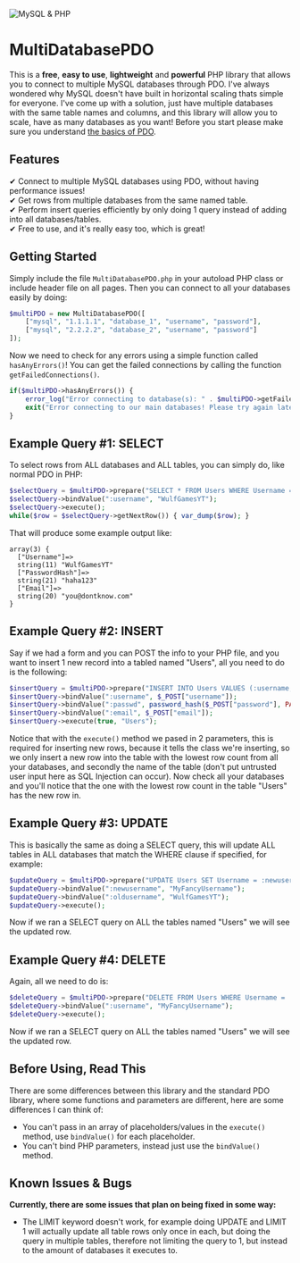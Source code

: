![MySQL & PHP](https://codegeekz.com/wp-content/uploads/php-mysql-logo-large.gif)

# MultiDatabasePDO
This is a **free**, **easy to use**, **lightweight** and **powerful** PHP library that allows you to connect to multiple MySQL databases through PDO. I've always wondered why MySQL doesn't have built in horizontal scaling thats simple for everyone. I've come up with a solution, just have multiple databases with the same table names and columns, and this library will allow you to scale, have as many databases as you want! Before you start please make sure you understand [the basics of PDO](https://secure.php.net/manual/en/book.pdo.php).

## Features
✔ Connect to multiple MySQL databases using PDO, without having performance issues!<br>
✔ Get rows from multiple databases from the same named table.<br>
✔ Perform insert queries efficiently by only doing 1 query instead of adding into all databases/tables.<br>
✔ Free to use, and it's really easy too, which is great!

## Getting Started
Simply include the file `MultiDatabasePDO.php` in your autoload PHP class or include header file on all pages.
Then you can connect to all your databases easily by doing:
```php
$multiPDO = new MultiDatabasePDO([
    ["mysql", "1.1.1.1", "database_1", "username", "password"],
    ["mysql", "2.2.2.2", "database_2", "username", "password"]
]);
```

Now we need to check for any errors using a simple function called `hasAnyErrors()`! You can get the failed connections by calling the function `getFailedConnections()`.
```php
if($multiPDO->hasAnyErrors()) {
    error_log("Error connecting to database(s): " . $multiPDO->getFailedConnections());
    exit("Error connecting to our main databases! Please try again later.");
}
```

## Example Query #1: SELECT
To select rows from ALL databases and ALL tables, you can simply do, like normal PDO in PHP:
```php
$selectQuery = $multiPDO->prepare("SELECT * FROM Users WHERE Username = :username");
$selectQuery->bindValue(":username", "WulfGamesYT");
$selectQuery->execute();
while($row = $selectQuery->getNextRow()) { var_dump($row); }
```

That will produce some example output like:
```
array(3) {
  ["Username"]=>
  string(11) "WulfGamesYT"
  ["PasswordHash"]=>
  string(21) "haha123"
  ["Email"]=>
  string(20) "you@dontknow.com"
}
```

## Example Query #2: INSERT
Say if we had a form and you can POST the info to your PHP file, and you want to insert 1 new record into a tabled named "Users", all you need to do is the following:
```php
$insertQuery = $multiPDO->prepare("INSERT INTO Users VALUES (:username, :passwd, :email)");
$insertQuery->bindValue(":username", $_POST["username"]);
$insertQuery->bindValue(":passwd", password_hash($_POST["password"], PASSWORD_DEFAULT));
$insertQuery->bindValue(":email", $_POST["email"]);
$insertQuery->execute(true, "Users");
```

Notice that with the `execute()` method we pased in 2 parameters, this is required for inserting new rows, because it tells the class we're inserting, so we only insert a new row into the table with the lowest row count from all your databases, and secondly the name of the table (don't put untrusted user input here as SQL Injection can occur). Now check all your databases and you'll notice that the one with the lowest row count in the table "Users" has the new row in.

## Example Query #3: UPDATE
This is basically the same as doing a SELECT query, this will update ALL tables in ALL databases that match the WHERE clause if specified, for example:
```php
$updateQuery = $multiPDO->prepare("UPDATE Users SET Username = :newusername WHERE Username = :oldusername");
$updateQuery->bindValue(":newusername", "MyFancyUsername");
$updateQuery->bindValue(":oldusername", "WulfGamesYT");
$updateQuery->execute();
```
Now if we ran a SELECT query on ALL the tables named "Users" we will see the updated row.

## Example Query #4: DELETE
Again, all we need to do is:
```php
$deleteQuery = $multiPDO->prepare("DELETE FROM Users WHERE Username = :username");
$deleteQuery->bindValue(":username", "MyFancyUsername");
$deleteQuery->execute();
```
Now if we ran a SELECT query on ALL the tables named "Users" we will see the updated row.

## Before Using, Read This
There are some differences between this library and the standard PDO library, where some functions and parameters are different, here are some differences I can think of:
* You can't pass in an array of placeholders/values in the `execute()` method, use `bindValue()` for each placeholder.
* You can't bind PHP parameters, instead just use the `bindValue()` method.

## Known Issues & Bugs
**Currently, there are some issues that plan on being fixed in some way:**<br>
* The LIMIT keyword doesn't work, for example doing UPDATE and LIMIT 1 will actually update all table rows only once in each, but doing the query in multiple tables, therefore not limiting the query to 1, but instead to the amount of databases it executes to.

